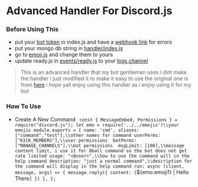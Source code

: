 # Advanced Handler For Discord.js 

### Before Using This 

* put your [bot token](https://github.com/Shinpi-Tekita/advanced-handler/blob/main/index.js#:~:text=client.login(%22Your%20Token%22)%3B) in index.js and have a [webhook link](https://github.com/Shinpi-Tekita/advanced-handler/blob/main/index.js#:~:text=const%20errorhook%20%3D%20new%20WebhookClient(%7B%22Your%20webhook%20link%22%7D)) for errors
* put your mongo db string in [handler/index.js](https://github.com/Shinpi-Tekita/advanced-handler/blob/main/handler/index.js#:~:text=await%20mongoose.connect(%22Your%20Mongo%20String%22).then(()%20%3D%3E%20console.log(%27Connected%20to%20mongodb%27))%3B)
* go to [emoji.js](https://github.com/Shinpi-Tekita/advanced-handler/blob/main/emojis.js) and change them to yours
* update ready.js in [events/ready.js](https://github.com/Shinpi-Tekita/advanced-handler/blob/main/events/ready.js) to your [logs channel](https://github.com/Shinpi-Tekita/advanced-handler/blob/main/events/ready.js#:~:text=%27Your%20logs%20channel%20id%27)

>This is an advanced handler that my bot gentleman uses 
>i dint make the handler i just modified it to make it easy to use the original one is from [here](https://github.com/reconlx/djs-base-handler) 
>i hope yall enjoy using this handler as i enjoy using it for my bot

### How To Use
* Create A New Command
`
const { MessageEmbed, Permissions } = require("discord.js");
let emo = require('../../emojis')\\your emojis
module.exports = {
name: 'cmd',
aliases: ["command","test"],\\other names for command
userPerms: ["KICK_MEMBERS"],\\user permissions 
botPerms: ["MANAGE_CHANNELS"],\\bot permissions 
msgLimit: [100],\\message content limit, i use it for 8ball command so the bot does not get rate limited
usage: "<@user>",\\how to use the command will in the help command
description: "just a normal command",\\description for the command will display in the help command
run: async (client, message, args) => {
  message.reply({ content: [`${emo.emoji1} | Hello There`] })
  },
  };
  `
